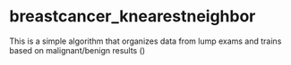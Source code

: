 # breastcancer_knearestneighbor
This is a simple algorithm that organizes data from lump exams and trains based on malignant/benign results ()
